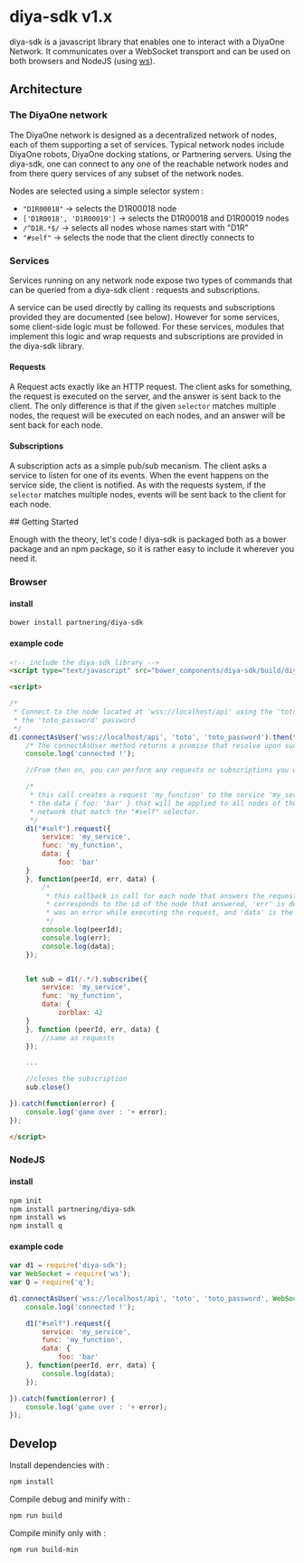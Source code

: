 diya-sdk v1.x
========

diya-sdk is a javascript library that enables one to interact with a DiyaOne Network. It communicates over a 
WebSocket transport and can be used on both browsers and NodeJS (using [ws](https://github.com/websockets/ws)).


## Architecture

### The DiyaOne network 

The DiyaOne network is designed as a decentralized network of nodes, each of them supporting a set of services. Typical network
nodes include DiyaOne robots, DiyaOne docking stations, or Partnering servers. Using the diya-sdk, one can connect to any one of the reachable network nodes and from there query services of any subset of the network nodes.

Nodes are selected using a simple selector system :

- ```"D1R00018"``` -> selects the D1R00018 node
- ```['D1R0018', 'D1R00019']``` -> selects the D1R00018 and D1R00019 nodes
- ```/^D1R.*$/``` -> selects all nodes whose names start with "D1R"
- ```"#self"``` -> selects the node that the client directly connects to

### Services 

Services running on any network node expose two types of commands that can be queried from a diya-sdk client : requests and 
subscriptions. 

A service can be used directly by calling its requests and subscriptions provided they are documented (see below).
However for some services, some client-side logic must be followed. For these services, modules that implement this logic and wrap requests and subscriptions are provided in the diya-sdk library.

#### Requests

A Request acts exactly like an HTTP request. The client asks for something, the request is executed on the server, and the answer
 is sent back to the client. The only difference is that if the given ```selector``` matches multiple nodes, the request will be 
executed on each nodes, and an answer will be sent back for each node.

#### Subscriptions

A subscription acts as a simple pub/sub mecanism. The client asks a service to listen for one of its events. When the event
 happens on the service side, the client is notified. As with the requests system, if the ```selector``` matches multiple nodes, events will be sent back to the client for each node.


## Getting Started 

Enough with the theory, let's code ! diya-sdk is packaged both as a bower package and an npm package, so it is rather easy to include it wherever you need it.

### Browser
#### install
```sh
bower install partnering/diya-sdk
```

#### example code
```html
<!-- include the diya-sdk library -->
<script type="text/javascript" src="bower_components/diya-sdk/build/diya-sdk.min.js"></script>

<script>

/* 
 * Connect to the node located at 'wss://localhost/api' using the 'toto' login and
 * the 'toto_password' password 
 */
d1.connectAsUser('wss://localhost/api', 'toto', 'toto_password').then(function () {
    /* The connectAsUser method returns a promise that resolve upon successful connection */
    console.log('connected !');

    //From then on, you can perform any requests or subscriptions you want

    /* 
     * this call creates a request 'my_function' to the service 'my_service' with
     * the data { foo: 'bar' } that will be applied to all nodes of the 'wss://localhost/api'
     * network that match the "#self" selector.
     */
    d1("#self").request({
        service: 'my_service',
        func: 'my_function',
        data: {
            foo: 'bar'
	}
    }, function(peerId, err, data) {
        /* 
         * this callback is call for each node that answers the request. the 'peerId' 
         * corresponds to the id of the node that answered, 'err' is defined if there
         * was an error while executing the request, and 'data' is the request's answer
         */
        console.log(peerId);
        console.log(err);
        console.log(data);
    });


    let sub = d1(/.*/).subscribe({
        service: 'my_service',
        func: 'my_function',
        data: {
            zorblax: 42
	}
    }, function (peerId, err, data) {
        //same as requests    
    });

    ...

    //closes the subscription
    sub.close()

}).catch(function(error) {
    console.log('game over : '+ error);
}); 

</script>
```

### NodeJS
#### install
```sh
npm init
npm install partnering/diya-sdk
npm install ws
npm install q
```
#### example code 
```js
var d1 = require('diya-sdk');
var WebSocket = require('ws');
var Q = require('q');

d1.connectAsUser('wss://localhost/api', 'toto', 'toto_password', WebSocket).then(function() {
    console.log('connected !');

    d1("#self").request({
        service: 'my_service',
        func: 'my_function',
        data: {
            foo: 'bar'
    }, function(peerId, err, data) {
        console.log(data);
    });

}).catch(function(error) {
    console.log('game over : '+ error);
}); 
```

## Develop
Install dependencies with : 
```sh
npm install
```

Compile debug and minify with : 
```sh
npm run build
```

Compile minify only with : 
```sh
npm run build-min
```

